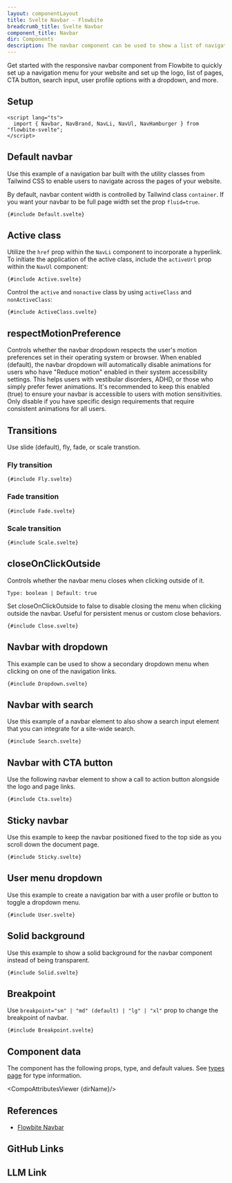 ```yaml
---
layout: componentLayout
title: Svelte Navbar - Flowbite
breadcrumb_title: Svelte Navbar
component_title: Navbar
dir: Components
description: The navbar component can be used to show a list of navigation links positioned on the top side of your page based on multiple layouts, sizes, and dropdowns
---
```


<script lang="ts">
  import { CompoAttributesViewer,  GitHubCompoLinks, toKebabCase, LlmLink } from '../../utils'
  import { Badge, Heading, P, A } from '$lib';
  const dirName = toKebabCase(component_title)
</script>

Get started with the responsive navbar component from Flowbite to quickly set up a navigation menu for your website and set up the logo, list of pages, CTA button, search input, user profile options with a dropdown, and more.

## Setup

```svelte example hideOutput
<script lang="ts">
  import { Navbar, NavBrand, NavLi, NavUl, NavHamburger } from "flowbite-svelte";
</script>
```

## Default navbar

Use this example of a navigation bar built with the utility classes from Tailwind CSS to enable users to navigate across the pages of your website.

By default, navbar content width is controlled by Tailwind class `container`. If you want your navbar to be full page width set the prop `fluid=true`.

```svelte example hideScript class="h-96 md:h-80"
{#include Default.svelte}
```

## Active class

Utilize the `href` prop within the `NavLi` component to incorporate a hyperlink. To initiate the application of the active class, include the `activeUrl` prop within the `NavUl` component:

```svelte example class="h-96 md:h-80"
{#include Active.svelte}
```

Control the `active` and `nonactive` class by using `activeClass` and `nonActiveClass`:

```svelte example class="h-96 md:h-80"
{#include ActiveClass.svelte}
```

## respectMotionPreference

Controls whether the navbar dropdown respects the user's motion preferences set in their operating system or browser. When enabled (default), the navbar dropdown will automatically disable animations for users who have "Reduce motion" enabled in their system accessibility settings. This helps users with vestibular disorders, ADHD, or those who simply prefer fewer animations. It's recommended to keep this enabled (true) to ensure your navbar is accessible to users with motion sensitivities. Only disable if you have specific design requirements that require consistent animations for all users.

## Transitions

Use slide (default), fly, fade, or scale transtion.

### Fly transition

```svelte example class="h-96 md:h-80"
{#include Fly.svelte}
```

### Fade transition

```svelte example class="h-96 md:h-80"
{#include Fade.svelte}
```

### Scale transition

```svelte example class="h-96 md:h-80"
{#include Scale.svelte}
```

## closeOnClickOutside

Controls whether the navbar menu closes when clicking outside of it.

`Type: boolean | Default: true`

Set closeOnClickOutside to false to disable closing the menu when clicking outside the navbar. Useful for persistent menus or custom close behaviors.

```svelte example class="h-96 md:h-80"
{#include Close.svelte}
```

## Navbar with dropdown

This example can be used to show a secondary dropdown menu when clicking on one of the navigation links.

```svelte example class="h-96 md:h-80"
{#include Dropdown.svelte}
```

## Navbar with search

Use this example of a navbar element to also show a search input element that you can integrate for a site-wide search.

```svelte example class="h-96 md:h-80"
{#include Search.svelte}
```

## Navbar with CTA button

Use the following navbar element to show a call to action button alongside the logo and page links.

```svelte example class="h-96 md:h-80"
{#include Cta.svelte}
```

## Sticky navbar

Use this example to keep the navbar positioned fixed to the top side as you scroll down the document page.

```svelte example class="p-2 sm:p-6 h-96 md:h-80 overflow-hidden"
{#include Sticky.svelte}
```

## User menu dropdown

Use this example to create a navigation bar with a user profile or button to toggle a dropdown menu.

```svelte example class="h-96 md:h-80"
{#include User.svelte}
```

## Solid background

Use this example to show a solid background for the navbar component instead of being transparent.

```svelte example class="h-96 md:h-80"
{#include Solid.svelte}
```

## Breakpoint

Use `breakpoint="sm" | "md" (default) | "lg" | "xl"` prop to change the breakpoint of navbar.

```svelte example class="h-96 md:h-80"
{#include Breakpoint.svelte}
```

## Component data

The component has the following props, type, and default values. See [types page](/docs/pages/typescript) for type information.

<CompoAttributesViewer {dirName}/>

## References

- [Flowbite Navbar](https://flowbite.com/docs/components/navbar/)

## GitHub Links

<GitHubCompoLinks />

## LLM Link

<LlmLink />
